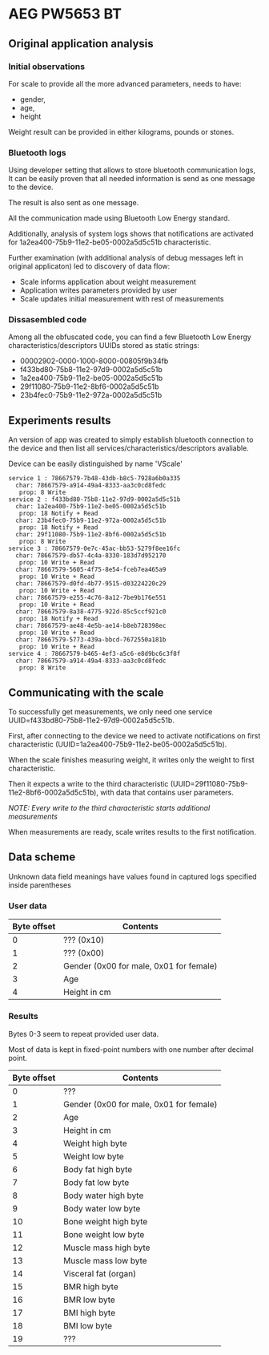# AEG PW5653 BT

## Original application analysis

### Initial observations

For scale to provide all the more advanced parameters, needs to have:

* gender,
* age,
* height

Weight result can be provided in either kilograms, pounds or stones.

### Bluetooth logs

Using developer setting that allows to store bluetooth communication logs,
It can be easily proven that all needed information is send as one message to
the device.

The result is also sent as one message.

All the communication made using Bluetooth Low Energy standard.

Additionally, analysis of system logs shows that notifications are activated for
1a2ea400-75b9-11e2-be05-0002a5d5c51b characteristic.

Further examination (with additional analysis of debug messages left in original
applicaton) led to discovery of data flow:

* Scale informs application about weight measurement
* Application writes parameters provided by user
* Scale updates initial measurement with rest of measurements

### Dissasembled code

Among all the obfuscated code, you can find a few Bluetooth Low Energy
characteristics/descriptors UUIDs stored as static strings:

* 00002902-0000-1000-8000-00805f9b34fb
* f433bd80-75b8-11e2-97d9-0002a5d5c51b
* 1a2ea400-75b9-11e2-be05-0002a5d5c51b
* 29f11080-75b9-11e2-8bf6-0002a5d5c51b
* 23b4fec0-75b9-11e2-972a-0002a5d5c51b

## Experiments results

An version of app was created to simply establish bluetooth connection to
the device and then list all services/characteristics/descriptors avaliable.

Device can be easily distinguished by name 'VScale'

```
service 1 : 78667579-7b48-43db-b8c5-7928a6b0a335
  char: 78667579-a914-49a4-8333-aa3c0cd8fedc
   prop: 8 Write
service 2 : f433bd80-75b8-11e2-97d9-0002a5d5c51b
  char: 1a2ea400-75b9-11e2-be05-0002a5d5c51b
   prop: 18 Notify + Read
  char: 23b4fec0-75b9-11e2-972a-0002a5d5c51b
   prop: 18 Notify + Read
  char: 29f11080-75b9-11e2-8bf6-0002a5d5c51b
   prop: 8 Write
service 3 : 78667579-0e7c-45ac-bb53-5279f8ee16fc
  char: 78667579-db57-4c4a-8330-183d7d952170
   prop: 10 Write + Read
  char: 78667579-5605-4f75-8e54-fceb7ea465a9
   prop: 10 Write + Read
  char: 78667579-d0fd-4b77-9515-d03224220c29
   prop: 10 Write + Read
  char: 78667579-e255-4c76-8a12-7be9b176e551
   prop: 10 Write + Read
  char: 78667579-8a38-4775-922d-85c5ccf921c0
   prop: 18 Notify + Read
  char: 78667579-ae48-4e5b-ae14-b8eb728398ec
   prop: 10 Write + Read
  char: 78667579-5773-439a-bbcd-7672550a181b
   prop: 10 Write + Read
service 4 : 78667579-b465-4ef3-a5c6-e8d9bc6c3f8f
  char: 78667579-a914-49a4-8333-aa3c0cd8fedc
   prop: 8 Write
```

## Communicating with the scale

To successfully get measurements, we only need one service UUID=f433bd80-75b8-11e2-97d9-0002a5d5c51b.

First, after connecting to the device we need to activate notifications on first
characteristic (UUID=1a2ea400-75b9-11e2-be05-0002a5d5c51b).

When the scale finishes measuring weight, it writes only the weight to first characteristic.

Then it expects a write to the third characteristic (UUID=29f11080-75b9-11e2-8bf6-0002a5d5c51b),
 with data that contains user parameters.

*NOTE: Every write to the third characteristic starts additional measurements*

When measurements are ready, scale writes results to the first notification.

## Data scheme

Unknown data field meanings have values found in captured logs specified inside parentheses

### User data

Byte offset | Contents
----------- | --------
0 | ??? (0x10)
1 | ??? (0x00)
2 | Gender (0x00 for male, 0x01 for female)
3 | Age
4 | Height in cm

### Results

Bytes 0-3 seem to repeat provided user data.

Most of data is kept in fixed-point numbers with one number after decimal point.

Byte offset | Contents
----------- | --------
0 | ???
1 | Gender (0x00 for male, 0x01 for female)
2 | Age
3 | Height in cm
4 | Weight high byte
5 | Weight low byte
6 | Body fat high byte
7 | Body fat low byte
8 | Body water high byte
9 | Body water low byte
10 | Bone weight high byte
11 | Bone weight low byte
12 | Muscle mass high byte
13 | Muscle mass low byte
14 | Visceral fat (organ)
15 | BMR high byte
16 | BMR low byte
17 | BMI high byte
18 | BMI low byte
19 | ???
